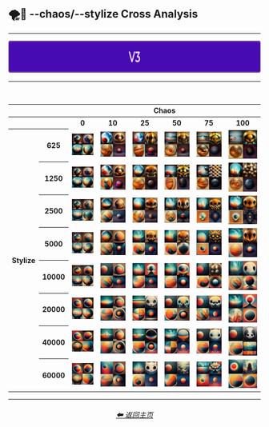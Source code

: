 <h2>🌪🎇 --chaos/--stylize Cross Analysis</h2>

<hr>

<div align="center">

[<img src="/Images/Repo_Parts/Buttons/Version_Buttons/button_version_V3_active_full.webp?raw=true" alt="MidJourney V3" height="64" />]()

</div>

<hr>
<br>

<div align="center">

<table>
    <tr align=center valign=middle>
        <th></th><th></th>
        <th colspan="6">Chaos</th>
    </tr>
    <tr align=center valign=middle>
        <th></th><th></th>
        <th>0</th>
        <th>10</th>
        <th>25</th>
        <th>50</th>
        <th>75</th>
        <th>100</th>
    </tr>
    <tr align=center valign=middle>
        <th rowspan="8">Stylize</th>
        <th>625</th>
        <td><img src="/Images/MJ_V3/Comparison_Page_Images/Chaos_Stylize_Cross_Analysis/chaos_0/sphere_stylize_625.webp?raw=true" width="192" /></td>
        <td><img src="/Images/MJ_V3/Comparison_Page_Images/Chaos_Stylize_Cross_Analysis/chaos_10/sphere_stylize_625.webp?raw=true" width="192" /></td>
        <td><img src="/Images/MJ_V3/Comparison_Page_Images/Chaos_Stylize_Cross_Analysis/chaos_25/sphere_stylize_625.webp?raw=true" width="192" /></td>
        <td><img src="/Images/MJ_V3/Comparison_Page_Images/Chaos_Stylize_Cross_Analysis/chaos_50/sphere_stylize_625.webp?raw=true" width="192" /></td>
        <td><img src="/Images/MJ_V3/Comparison_Page_Images/Chaos_Stylize_Cross_Analysis/chaos_75/sphere_stylize_625.webp?raw=true" width="192" /></td>
        <td><img src="/Images/MJ_V3/Comparison_Page_Images/Chaos_Stylize_Cross_Analysis/chaos_100/sphere_stylize_625.webp?raw=true" width="192" /></td>
    </tr>
    <tr align=center valign=middle>
        <th>1250</th>
        <td><img src="/Images/MJ_V3/Comparison_Page_Images/Chaos_Stylize_Cross_Analysis/chaos_0/sphere_stylize_1250.webp?raw=true" width="192" /></td>
        <td><img src="/Images/MJ_V3/Comparison_Page_Images/Chaos_Stylize_Cross_Analysis/chaos_10/sphere_stylize_1250.webp?raw=true" width="192" /></td>
        <td><img src="/Images/MJ_V3/Comparison_Page_Images/Chaos_Stylize_Cross_Analysis/chaos_25/sphere_stylize_1250.webp?raw=true" width="192" /></td>
        <td><img src="/Images/MJ_V3/Comparison_Page_Images/Chaos_Stylize_Cross_Analysis/chaos_50/sphere_stylize_1250.webp?raw=true" width="192" /></td>
        <td><img src="/Images/MJ_V3/Comparison_Page_Images/Chaos_Stylize_Cross_Analysis/chaos_75/sphere_stylize_1250.webp?raw=true" width="192" /></td>
        <td><img src="/Images/MJ_V3/Comparison_Page_Images/Chaos_Stylize_Cross_Analysis/chaos_100/sphere_stylize_1250.webp?raw=true" width="192" /></td>
    </tr>
    <tr align=center valign=middle>
        <th>2500</th>
        <td><img src="/Images/MJ_V3/Comparison_Page_Images/Chaos_Stylize_Cross_Analysis/chaos_0/sphere_stylize_2500.webp?raw=true" width="192" /></td>
        <td><img src="/Images/MJ_V3/Comparison_Page_Images/Chaos_Stylize_Cross_Analysis/chaos_10/sphere_stylize_2500.webp?raw=true" width="192" /></td>
        <td><img src="/Images/MJ_V3/Comparison_Page_Images/Chaos_Stylize_Cross_Analysis/chaos_25/sphere_stylize_2500.webp?raw=true" width="192" /></td>
        <td><img src="/Images/MJ_V3/Comparison_Page_Images/Chaos_Stylize_Cross_Analysis/chaos_50/sphere_stylize_2500.webp?raw=true" width="192" /></td>
        <td><img src="/Images/MJ_V3/Comparison_Page_Images/Chaos_Stylize_Cross_Analysis/chaos_75/sphere_stylize_2500.webp?raw=true" width="192" /></td>
        <td><img src="/Images/MJ_V3/Comparison_Page_Images/Chaos_Stylize_Cross_Analysis/chaos_100/sphere_stylize_2500.webp?raw=true" width="192" /></td>
    </tr>
    <tr align=center valign=middle>
        <th>5000</th>
        <td><img src="/Images/MJ_V3/Comparison_Page_Images/Chaos_Stylize_Cross_Analysis/chaos_0/sphere_stylize_5000.webp?raw=true" width="192" /></td>
        <td><img src="/Images/MJ_V3/Comparison_Page_Images/Chaos_Stylize_Cross_Analysis/chaos_10/sphere_stylize_5000.webp?raw=true" width="192" /></td>
        <td><img src="/Images/MJ_V3/Comparison_Page_Images/Chaos_Stylize_Cross_Analysis/chaos_25/sphere_stylize_5000.webp?raw=true" width="192" /></td>
        <td><img src="/Images/MJ_V3/Comparison_Page_Images/Chaos_Stylize_Cross_Analysis/chaos_50/sphere_stylize_5000.webp?raw=true" width="192" /></td>
        <td><img src="/Images/MJ_V3/Comparison_Page_Images/Chaos_Stylize_Cross_Analysis/chaos_75/sphere_stylize_5000.webp?raw=true" width="192" /></td>
        <td><img src="/Images/MJ_V3/Comparison_Page_Images/Chaos_Stylize_Cross_Analysis/chaos_100/sphere_stylize_5000.webp?raw=true" width="192" /></td>
    </tr>
    <tr align=center valign=middle>
        <th>10000</th>
        <td><img src="/Images/MJ_V3/Comparison_Page_Images/Chaos_Stylize_Cross_Analysis/chaos_0/sphere_stylize_10000.webp?raw=true" width="192" /></td>
        <td><img src="/Images/MJ_V3/Comparison_Page_Images/Chaos_Stylize_Cross_Analysis/chaos_10/sphere_stylize_10000.webp?raw=true" width="192" /></td>
        <td><img src="/Images/MJ_V3/Comparison_Page_Images/Chaos_Stylize_Cross_Analysis/chaos_25/sphere_stylize_10000.webp?raw=true" width="192" /></td>
        <td><img src="/Images/MJ_V3/Comparison_Page_Images/Chaos_Stylize_Cross_Analysis/chaos_50/sphere_stylize_10000.webp?raw=true" width="192" /></td>
        <td><img src="/Images/MJ_V3/Comparison_Page_Images/Chaos_Stylize_Cross_Analysis/chaos_75/sphere_stylize_10000.webp?raw=true" width="192" /></td>
        <td><img src="/Images/MJ_V3/Comparison_Page_Images/Chaos_Stylize_Cross_Analysis/chaos_100/sphere_stylize_10000.webp?raw=true" width="192" /></td>
    </tr>
    <tr align=center valign=middle>
        <th>20000</th>
        <td><img src="/Images/MJ_V3/Comparison_Page_Images/Chaos_Stylize_Cross_Analysis/chaos_0/sphere_stylize_20000.webp?raw=true" width="192" /></td>
        <td><img src="/Images/MJ_V3/Comparison_Page_Images/Chaos_Stylize_Cross_Analysis/chaos_10/sphere_stylize_20000.webp?raw=true" width="192" /></td>
        <td><img src="/Images/MJ_V3/Comparison_Page_Images/Chaos_Stylize_Cross_Analysis/chaos_25/sphere_stylize_20000.webp?raw=true" width="192" /></td>
        <td><img src="/Images/MJ_V3/Comparison_Page_Images/Chaos_Stylize_Cross_Analysis/chaos_50/sphere_stylize_20000.webp?raw=true" width="192" /></td>
        <td><img src="/Images/MJ_V3/Comparison_Page_Images/Chaos_Stylize_Cross_Analysis/chaos_75/sphere_stylize_20000.webp?raw=true" width="192" /></td>
        <td><img src="/Images/MJ_V3/Comparison_Page_Images/Chaos_Stylize_Cross_Analysis/chaos_100/sphere_stylize_20000.webp?raw=true" width="192" /></td>
    </tr>
    <tr align=center valign=middle>
        <th>40000</th>
        <td><img src="/Images/MJ_V3/Comparison_Page_Images/Chaos_Stylize_Cross_Analysis/chaos_0/sphere_stylize_40000.webp?raw=true" width="192" /></td>
        <td><img src="/Images/MJ_V3/Comparison_Page_Images/Chaos_Stylize_Cross_Analysis/chaos_10/sphere_stylize_40000.webp?raw=true" width="192" /></td>
        <td><img src="/Images/MJ_V3/Comparison_Page_Images/Chaos_Stylize_Cross_Analysis/chaos_25/sphere_stylize_40000.webp?raw=true" width="192" /></td>
        <td><img src="/Images/MJ_V3/Comparison_Page_Images/Chaos_Stylize_Cross_Analysis/chaos_50/sphere_stylize_40000.webp?raw=true" width="192" /></td>
        <td><img src="/Images/MJ_V3/Comparison_Page_Images/Chaos_Stylize_Cross_Analysis/chaos_75/sphere_stylize_40000.webp?raw=true" width="192" /></td>
        <td><img src="/Images/MJ_V3/Comparison_Page_Images/Chaos_Stylize_Cross_Analysis/chaos_100/sphere_stylize_40000.webp?raw=true" width="192" /></td>
    </tr>
    <tr align=center valign=middle>
        <th>60000</th>
        <td><img src="/Images/MJ_V3/Comparison_Page_Images/Chaos_Stylize_Cross_Analysis/chaos_0/sphere_stylize_60000.webp?raw=true" width="192" /></td>
        <td><img src="/Images/MJ_V3/Comparison_Page_Images/Chaos_Stylize_Cross_Analysis/chaos_10/sphere_stylize_60000.webp?raw=true" width="192" /></td>
        <td><img src="/Images/MJ_V3/Comparison_Page_Images/Chaos_Stylize_Cross_Analysis/chaos_25/sphere_stylize_60000.webp?raw=true" width="192" /></td>
        <td><img src="/Images/MJ_V3/Comparison_Page_Images/Chaos_Stylize_Cross_Analysis/chaos_50/sphere_stylize_60000.webp?raw=true" width="192" /></td>
        <td><img src="/Images/MJ_V3/Comparison_Page_Images/Chaos_Stylize_Cross_Analysis/chaos_75/sphere_stylize_60000.webp?raw=true" width="192" /></td>
        <td><img src="/Images/MJ_V3/Comparison_Page_Images/Chaos_Stylize_Cross_Analysis/chaos_100/sphere_stylize_60000.webp?raw=true" width="192" /></td>
    </tr>
</table>

</div>

<hr>
<div align="center">
	<h6><a href="/README.md">⬅ 返回主页</a></h6>
</div>